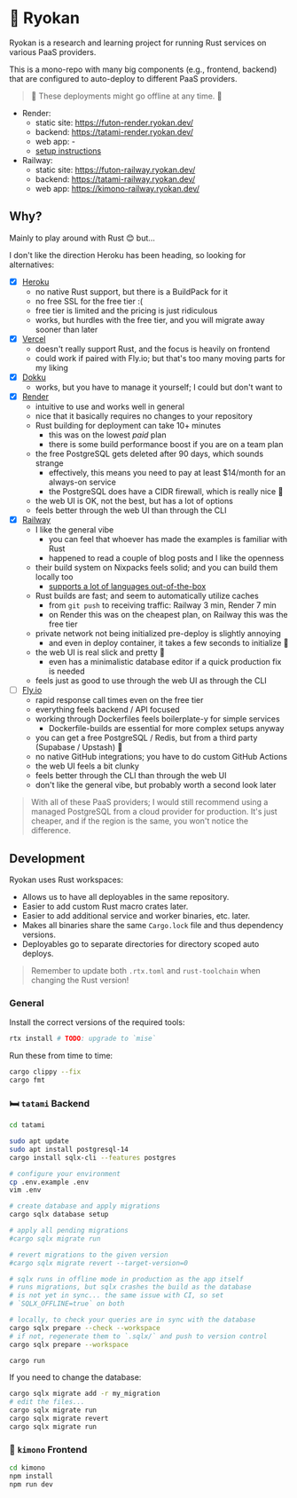 # 🏮 Ryokan

Ryokan is a research and learning project for running Rust services on various PaaS providers.

This is a mono-repo with many big components (e.g., frontend, backend) that
are configured to auto-deploy to different PaaS providers.

> 🚧 These deployments might go offline at any time. 🚧

- Render:
    - static site: https://futon-render.ryokan.dev/
    - backend: https://tatami-render.ryokan.dev/
    - web app: -
    - [setup instructions](./RENDER.md)
- Railway:
    - static site: https://futon-railway.ryokan.dev/
    - backend: https://tatami-railway.ryokan.dev/
    - web app: https://kimono-railway.ryokan.dev/

## Why?

Mainly to play around with Rust 😊 but...

I don't like the direction Heroku has been heading, so looking for alternatives:

- [x] [Heroku](https://www.heroku.com/)
    - no native Rust support, but there is a BuildPack for it
    - no free SSL for the free tier :(
    - free tier is limited and the pricing is just ridiculous
    - works, but hurdles with the free tier, and you will migrate away sooner than later
- [x] [Vercel](https://vercel.com/)
    - doesn't really support Rust, and the focus is heavily on frontend
    - could work if paired with Fly.io; but that's too many moving parts for my liking
- [x] [Dokku](https://dokku.com/)
    - works, but you have to manage it yourself; I could but don't want to
- [x] [Render](https://render.com/)
    - intuitive to use and works well in general
    - nice that it basically requires no changes to your repository
    - Rust building for deployment can take 10+ minutes
        - this was on the lowest _paid_ plan
        - there is some build performance boost if you are on a team plan
    - the free PostgreSQL gets deleted after 90 days, which sounds strange
        - effectively, this means you need to pay at least $14/month for an always-on service
        - the PostgreSQL does have a CIDR firewall, which is really nice 🧱
    - the web UI is OK, not the best, but has a lot of options
    - feels better through the web UI than through the CLI
- [x] [Railway](https://railway.app/)
    - I like the general vibe
        - you can feel that whoever has made the examples is familiar with Rust
        - happened to read a couple of blog posts and I like the openness
    - their build system on Nixpacks feels solid; and you can build them locally too
        - [supports a lot of languages out-of-the-box](https://docs.railway.app/reference/nixpacks#supported-languages)
    - Rust builds are fast; and seem to automatically utilize caches
        - from `git push` to receiving traffic: Railway 3 min, Render 7 min
        - on Render this was on the cheapest plan, on Railway this was the free tier
    - private network not being initialized pre-deploy is slightly annoying
        - and even in deploy container, it takes a few seconds to initialize 🤷
    - the web UI is real slick and pretty 💅
        - even has a minimalistic database editor if a quick production fix is needed
    - feels just as good to use through the web UI as through the CLI
- [ ] [Fly.io](https://fly.io/)
    - rapid response call times even on the free tier
    - everything feels backend / API focused
    - working through Dockerfiles feels boilerplate-y for simple services
        - Dockerfile-builds are essential for more complex setups anyway
    - you can get a free PostgreSQL / Redis, but from a third party (Supabase / Upstash) 🤔
    - no native GitHub integrations; you have to do custom GitHub Actions
    - the web UI feels a bit clunky
    - feels better through the CLI than through the web UI
    - don't like the general vibe, but probably worth a second look later

> With all of these PaaS providers; I would still recommend using a managed PostgreSQL from a cloud
> provider for production.
> It's just cheaper, and if the region is the same, you won't notice the difference.

## Development

Ryokan uses Rust workspaces:

- Allows us to have all deployables in the same repository.
- Easier to add custom Rust macro crates later.
- Easier to add additional service and worker binaries, etc. later.
- Makes all binaries share the same `Cargo.lock` file and thus dependency versions.
- Deployables go to separate directories for directory scoped auto deploys.

> Remember to update both `.rtx.toml` and `rust-toolchain` when changing the Rust version!

### General

Install the correct versions of the required tools:

```bash
rtx install # TODO: upgrade to `mise`
```

Run these from time to time:

```bash
cargo clippy --fix
cargo fmt
```

### 🛏️ `tatami` Backend

```bash
cd tatami

sudo apt update
sudo apt install postgresql-14
cargo install sqlx-cli --features postgres

# configure your environment
cp .env.example .env
vim .env

# create database and apply migrations
cargo sqlx database setup

# apply all pending migrations
#cargo sqlx migrate run

# revert migrations to the given version
#cargo sqlx migrate revert --target-version=0

# sqlx runs in offline mode in production as the app itself 
# runs migrations, but sqlx crashes the build as the database 
# is not yet in sync... the same issue with CI, so set 
# `SQLX_OFFLINE=true` on both

# locally, to check your queries are in sync with the database
cargo sqlx prepare --check --workspace
# if not, regenerate them to `.sqlx/` and push to version control
cargo sqlx prepare --workspace

cargo run
```

If you need to change the database:

```bash
cargo sqlx migrate add -r my_migration
# edit the files...
cargo sqlx migrate run
cargo sqlx migrate revert
cargo sqlx migrate run
```

### 👘 `kimono` Frontend

```bash
cd kimono
npm install
npm run dev
```
